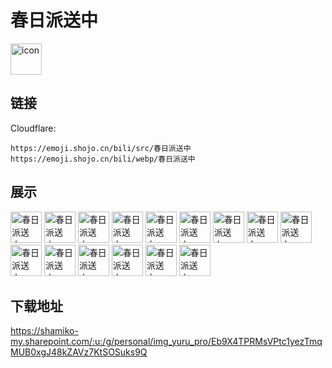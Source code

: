 # 春日派送中
<img src="https://emoji.shojo.cn/bili/src/春日派送中/icon.png" width="50" height="50" alt="icon">

## 链接
Cloudflare:
```
https://emoji.shojo.cn/bili/src/春日派送中
https://emoji.shojo.cn/bili/webp/春日派送中
```
## 展示
<img src="https://emoji.shojo.cn/bili/src/春日派送中/春日派送中...-开心.png" width="50" height="50" alt="春日派送中...-开心">
<img src="https://emoji.shojo.cn/bili/src/春日派送中/春日派送中...-啧.png" width="50" height="50" alt="春日派送中...-啧">
<img src="https://emoji.shojo.cn/bili/src/春日派送中/春日派送中...-有问题.png" width="50" height="50" alt="春日派送中...-有问题">
<img src="https://emoji.shojo.cn/bili/src/春日派送中/春日派送中...-加鸡腿.png" width="50" height="50" alt="春日派送中...-加鸡腿">
<img src="https://emoji.shojo.cn/bili/src/春日派送中/春日派送中...-拜托.png" width="50" height="50" alt="春日派送中...-拜托">
<img src="https://emoji.shojo.cn/bili/src/春日派送中/春日派送中...-没眼看.png" width="50" height="50" alt="春日派送中...-没眼看">
<img src="https://emoji.shojo.cn/bili/src/春日派送中/春日派送中...-停.png" width="50" height="50" alt="春日派送中...-停">
<img src="https://emoji.shojo.cn/bili/src/春日派送中/春日派送中...-乖巧.png" width="50" height="50" alt="春日派送中...-乖巧">
<img src="https://emoji.shojo.cn/bili/src/春日派送中/春日派送中...-拽.png" width="50" height="50" alt="春日派送中...-拽">
<img src="https://emoji.shojo.cn/bili/src/春日派送中/春日派送中...-警觉.png" width="50" height="50" alt="春日派送中...-警觉">
<img src="https://emoji.shojo.cn/bili/src/春日派送中/春日派送中...-黑幕我.png" width="50" height="50" alt="春日派送中...-黑幕我">
<img src="https://emoji.shojo.cn/bili/src/春日派送中/春日派送中...-沉默.png" width="50" height="50" alt="春日派送中...-沉默">
<img src="https://emoji.shojo.cn/bili/src/春日派送中/春日派送中...-已读.png" width="50" height="50" alt="春日派送中...-已读">
<img src="https://emoji.shojo.cn/bili/src/春日派送中/春日派送中...-害怕.png" width="50" height="50" alt="春日派送中...-害怕">
<img src="https://emoji.shojo.cn/bili/src/春日派送中/春日派送中...-战斗.png" width="50" height="50" alt="春日派送中...-战斗">

## 下载地址

https://shamiko-my.sharepoint.com/:u:/g/personal/img_yuru_pro/Eb9X4TPRMsVPtc1yezTmqMUB0xgJ48kZAVz7KtSOSuks9Q